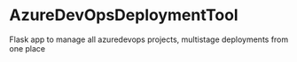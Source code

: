 # AzureDevOpsDeploymentTool
Flask app to manage all azuredevops projects, multistage deployments from one place
